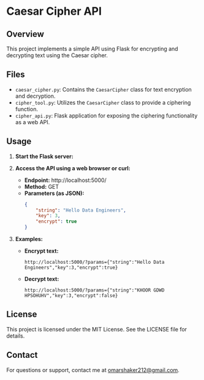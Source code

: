 # Caesar Cipher API

## Overview
This project implements a simple API using Flask for encrypting and decrypting text using the Caesar cipher.

## Files
- `caesar_cipher.py`: Contains the `CaesarCipher` class for text encryption and decryption.
- `cipher_tool.py`: Utilizes the `CaesarCipher` class to provide a ciphering function.
- `cipher_api.py`: Flask application for exposing the ciphering functionality as a web API.

## Usage
1. **Start the Flask server:**

2. **Access the API using a web browser or curl:**
   - **Endpoint:** http://localhost:5000/
   - **Method:** GET
   - **Parameters (as JSON):**
     ```json
     {
         "string": "Hello Data Engineers",
         "key": 3,
         "encrypt": true
     }
     ```

3. **Examples:**
   - **Encrypt text:**
     ```
     http://localhost:5000/?params={"string":"Hello Data Engineers","key":3,"encrypt":true}
     ```
   - **Decrypt text:**
     ```
     http://localhost:5000/?params={"string":"KHOOR GDWD HPSOHUHV","key":3,"encrypt":false}
     ```

## License
This project is licensed under the MIT License. See the LICENSE file for details.

## Contact
For questions or support, contact me at omarshaker212@gmail.com.
